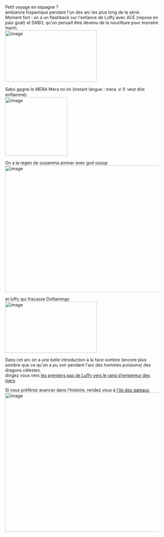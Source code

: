 Petit voyage en espagne ?  
ambiance hispanique pendant l'un des arc les plus long de la série.  
Moment fort : on a un flashback sur l'enfance de Luffy avec ACE (repose en paix goat) et SABO, qu'on pensait être devenu de la nouritture pour monstre marin.  
<img width="300" height="168" alt="image" src="https://github.com/user-attachments/assets/5a270f83-9178-4327-924e-5cc0244cd9d6" />


Sabo gagne le MERA Mera no mi (instant langue : mera メラ veut dire enflammé)  
<img width="204" height="192" alt="image" src="https://github.com/user-attachments/assets/029569d3-3436-44c0-8603-b2fdfa600428" />

On a la regen de ousamma ammar avec god ussop  
<img width="739" height="415" alt="image" src="https://github.com/user-attachments/assets/ec627d43-5b99-4d05-8223-be17f337461e" />

et luffy qui fracasse Doflamingo  
<img width="300" height="168" alt="image" src="https://github.com/user-attachments/assets/9b52efc8-1ab6-41db-9ebd-3dce0ac125fa" />

Dans cet arc on a une belle introduction à la face sombre (encore plus sombre que ce qu'on a pu voir pendant l'arc des hommes poissons) des dragons célestes.  
dirigez vous vers [les premiers pas de Luffy vers le rang d'empereur des mers](https://github.com/Enlawn/TP2---labyrinth/blob/main/flotte_du_chapeau_de_paille.md)

Si vous préfèrez avancer dans l'histoire, rendez vous à [l'ile des gateaux](https://github.com/Enlawn/TP2---labyrinth/blob/main/Whole_cake_island.md)
<img width="1022" height="456" alt="image" src="https://github.com/user-attachments/assets/d3325de8-c9ad-4601-9390-1936197a554d" />




<!-- made by enlawn (AB) -->
